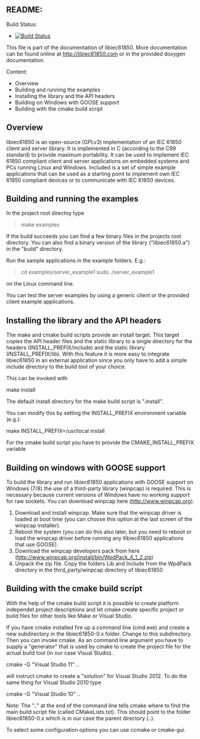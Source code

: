 README:
-------

Build Status:
- [![Build Status](https://travis-ci.org/gythialy/libIEC61850.svg?branch=master)](https://travis-ci.org/gythialy/libIEC61850)

This file is part of the documentation of libiec61850. More documentation can be found online at http://libiec61850.com or in the provided doxygen documentation.

Content:
- Overview
- Building and running the examples
- Installing the library and the API headers
- Building on Windows with GOOSE support
- Building with the cmake build script


Overview
---------

libiec61850 is an open-source (GPLv3) implementation of an IEC 61850 client and server library. It is implemented in C (according to the C99 standard) to provide maximum portability. It can be used to implement IEC 61850 compliant client and server applications on embedded systems and PCs running Linux and Windows. Included is a set of simple example applications that can be used as a starting point to implement own IEC 61850 compliant devices or to communicate with IEC 61850 devices.


Building and running the examples
----------------------------------------

In the project root directoy type

> make examples

If the build succeeds you can find a few binary files in the projects root directory. You can also find a binary version of the library ("libiec61850.a") in the "build" directory.

Run the sample applications in the example folders. E.g.:

> cd examples/server_example1
> sudo ./server_example1

on the Linux command line.

You can test the server examples by using a generic client or the provided client example applications.


Installing the library and the API headers
--------------------------------------------

The make and cmake build scripts provide an install target. This target copies the API header files and the static library to a single directory for the headers (INSTALL_PREFIX/include) and the static library (INSTALL_PREFIX/lib). With this feature it is more easy to integrate libiec61850 in an external application since you only have to add a simple include directory to the build tool of your choice.

This can be invoked with

make install

The default install directory for the make build script is ".install".

You can modify this by setting the INSTALL_PREFIX environment variable (e.g.):

make INSTALL_PREFIX=/usr/local install

For the cmake build script you have to provide the CMAKE_INSTALL_PREFIX variable


Building on windows with GOOSE support
---------------------------------------

To build the library and run libiec61850 applications with GOOSE support on Windows (7/8) the use of a third-party library (winpcap) is required. This is necessary because current versions of Windows have no working support for raw sockets. You can download winpcap here (http://www.winpcap.org).

1. Download and install winpcap. Make sure that the winpcap driver is loaded at boot time (you can choose this option at the last screen of the winpcap installer).
2. Reboot the system (you can do this also later, but you need to reboot or load the winpcap driver before running any llibiec61850 applications that use GOOSE).
3. Download the winpcap developers pack from here (http://www.winpcap.org/install/bin/WpdPack_4_1_2.zip)
4. Unpack the zip file. Copy the folders Lib and Include from the WpdPack directory in the third_party/winpcap directory of libiec61850

Building with the cmake build script
-------------------------------------

With the help of the cmake build script it is possible to create platform independet project descriptions and let cmake create specific project or build files for other tools like Make or Visual Studio.

If you have cmake installed fire up a command line (cmd.exe) and create a new subdirectory in the libiec61850-0.x folder. Change to this subdirectory. Then you can invoke cmake. As an command line argument you have to supply a "generator" that is used by cmake to create the project file for the actual build tool (in our case Visual Studio).

cmake -G "Visual Studio 11" ..

will instruct cmake to create a "solution" for Visual Studio 2012. To do the same thing for Visual Studio 2010 type

cmake -G "Visual Studio 10" ..

Note: The ".." at the end of the command line tells cmake where to find the main build script file (called CMakeLists.txt). This should point to the folder libiec61850-0.x which is in our case the parent directory (..).

To select some configuration options you can use ccmake or cmake-gui.





